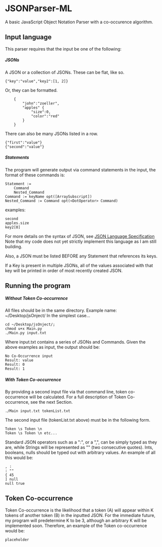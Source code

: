 # JSONParser-ML
A basic JavaScript Object Notation Parser with a co-occurence algorithm. 

## Input language
This parser requires that the input be one of the following:
##### JSONs
A JSON or a collection of JSONs.  These can be flat, like so.

    {"key":"value","key2":[1, 2]}
Or, they can be formatted.

		{
			"john":"zoeller",
			"apples" {
				"size":0,
				"color":"red"
			}
		}

There can also be many JSONs listed in a row.

	{"first":"value"}
	{"second":"value"}

##### Statements
The program will generate output via command statements in the input, the format of these commands is:
    
    Statement := 
        Command 
        Nested_Command
    Command := keyName opt([ArraySubscript])
	Nested_Command := Command opt(<DotOperator> Command)

examples:

    second
	apples.size
    key2[0]

For more details on the syntax of JSON, see [JSON Language Specification](https://www.json.org/)
Note that my code does not yet strictly implement this language as I am still building. 

Also, a JSON must be listed BEFORE any Statement that references its keys. 

If a Key is present in multiple JSONs, all of the values associated with that key
will be printed in order of most recently created JSON.

## Running the program
##### Without Token Co-occurrence
All files should be in the same directory. Example name: ~/Desktop/jsOnject/
In the simplest case...

    cd ~/Desktop/jsOnject/;
    chmod u+x Main.py
    ./Main.py input.txt
    
Where input.txt contains a series of JSONs and Commands. 
Given the above examples as input, the output should be:  

    No Co-Occurrence input
    Result: value
    Result: 0
    Result: 1

##### With Token Co-occurrence
By providing a second input file via that command line, token co-occurrence will
be calculated.  For a full description of Token Co-occurrence, see the next Section. 

    ./Main input.txt tokenList.txt

The second input file (tokenList.txt above) must be in the following form.

    Token \s Token \n
    Token \s Token \n etc...
    
Standard JSON operators such as a ":", or a ",", can be simply typed as they are,
while Strings will be represented as "" (two consecutive quotes). Ints, booleans,
nulls should be typed out with arbitrary values.  An example of all this would
be:

    , :
    : ""
    { 45
    ] null
    null true

## Token Co-occurrence

Token Co-occurrence is the likelihood that a token (A) will appear within
K tokens of another token (B) in the inputted JSON. For the immediate future,
my program will predetermine K to be 3, although an arbitrary K will be 
implemented soon.  Therefore, an example of the Token co-occurrence would be:

    placeholder
    





